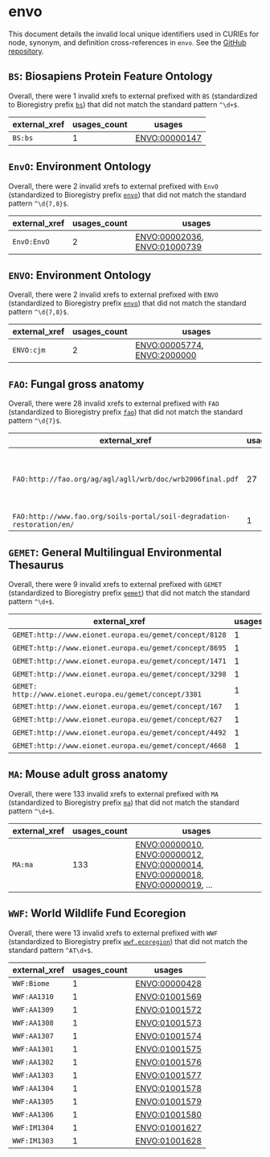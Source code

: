 # envo

This document details the invalid local unique identifiers used in CURIEs
for node, synonym, and definition cross-references in `envo`. See the [GitHub repository](https://github.com/EnvironmentOntology/envo).


## `BS`: Biosapiens Protein Feature Ontology

Overall, there were 1 invalid
xrefs to external prefixed with `BS` (standardized to Bioregistry
prefix [`bs`](https://bioregistry.io/bs)) that
did not match the standard pattern `^\d+$`.

| external_xref   |   usages_count | usages                                                        |
|-----------------|----------------|---------------------------------------------------------------|
| `BS:bs`         |              1 | [ENVO:00000147](http://purl.obolibrary.org/obo/ENVO_00000147) |

## `EnvO`: Environment Ontology

Overall, there were 2 invalid
xrefs to external prefixed with `EnvO` (standardized to Bioregistry
prefix [`envo`](https://bioregistry.io/envo)) that
did not match the standard pattern `^\d{7,8}$`.

| external_xref   |   usages_count | usages                                                                                                                       |
|-----------------|----------------|------------------------------------------------------------------------------------------------------------------------------|
| `EnvO:EnvO`     |              2 | [ENVO:00002036](http://purl.obolibrary.org/obo/ENVO_00002036), [ENVO:01000739](http://purl.obolibrary.org/obo/ENVO_01000739) |

## `ENVO`: Environment Ontology

Overall, there were 2 invalid
xrefs to external prefixed with `ENVO` (standardized to Bioregistry
prefix [`envo`](https://bioregistry.io/envo)) that
did not match the standard pattern `^\d{7,8}$`.

| external_xref   |   usages_count | usages                                                                                                                     |
|-----------------|----------------|----------------------------------------------------------------------------------------------------------------------------|
| `ENVO:cjm`      |              2 | [ENVO:00005774](http://purl.obolibrary.org/obo/ENVO_00005774), [ENVO:2000000](http://purl.obolibrary.org/obo/ENVO_2000000) |

## `FAO`: Fungal gross anatomy

Overall, there were 28 invalid
xrefs to external prefixed with `FAO` (standardized to Bioregistry
prefix [`fao`](https://bioregistry.io/fao)) that
did not match the standard pattern `^\d{7}$`.

| external_xref                                                          |   usages_count | usages                                                                                                                                                                                                                                                                                                                         |
|------------------------------------------------------------------------|----------------|--------------------------------------------------------------------------------------------------------------------------------------------------------------------------------------------------------------------------------------------------------------------------------------------------------------------------------|
| `FAO:http://fao.org/ag/agl/agll/wrb/doc/wrb2006final.pdf`              |             27 | [ENVO:00002229](http://purl.obolibrary.org/obo/ENVO_00002229), [ENVO:00002231](http://purl.obolibrary.org/obo/ENVO_00002231), [ENVO:00002233](http://purl.obolibrary.org/obo/ENVO_00002233), [ENVO:00002234](http://purl.obolibrary.org/obo/ENVO_00002234), [ENVO:00002235](http://purl.obolibrary.org/obo/ENVO_00002235), ... |
| `FAO:http://www.fao.org/soils-portal/soil-degradation-restoration/en/` |              1 | [ENVO:01000705](http://purl.obolibrary.org/obo/ENVO_01000705)                                                                                                                                                                                                                                                                  |

## `GEMET`: General Multilingual Environmental Thesaurus

Overall, there were 9 invalid
xrefs to external prefixed with `GEMET` (standardized to Bioregistry
prefix [`gemet`](https://bioregistry.io/gemet)) that
did not match the standard pattern `^\d+$`.

| external_xref                                           |   usages_count | usages                                                        |
|---------------------------------------------------------|----------------|---------------------------------------------------------------|
| `GEMET:http://www.eionet.europa.eu/gemet/concept/8128`  |              1 | [ENVO:01000538](http://purl.obolibrary.org/obo/ENVO_01000538) |
| `GEMET:http://www.eionet.europa.eu/gemet/concept/8695`  |              1 | [ENVO:01000540](http://purl.obolibrary.org/obo/ENVO_01000540) |
| `GEMET:http://www.eionet.europa.eu/gemet/concept/1471`  |              1 | [ENVO:01000629](http://purl.obolibrary.org/obo/ENVO_01000629) |
| `GEMET:http://www.eionet.europa.eu/gemet/concept/3298`  |              1 | [ENVO:01000710](http://purl.obolibrary.org/obo/ENVO_01000710) |
| `GEMET: http://www.eionet.europa.eu/gemet/concept/3301` |              1 | [ENVO:02500002](http://purl.obolibrary.org/obo/ENVO_02500002) |
| `GEMET:http://www.eionet.europa.eu/gemet/concept/167`   |              1 | [ENVO:02500011](http://purl.obolibrary.org/obo/ENVO_02500011) |
| `GEMET:http://www.eionet.europa.eu/gemet/concept/627`   |              1 | [ENVO:01000543](http://purl.obolibrary.org/obo/ENVO_01000543) |
| `GEMET:http://www.eionet.europa.eu/gemet/concept/4492`  |              1 | [ENVO:01000545](http://purl.obolibrary.org/obo/ENVO_01000545) |
| `GEMET:http://www.eionet.europa.eu/gemet/concept/4668`  |              1 | [ENVO:01000692](http://purl.obolibrary.org/obo/ENVO_01000692) |

## `MA`: Mouse adult gross anatomy

Overall, there were 133 invalid
xrefs to external prefixed with `MA` (standardized to Bioregistry
prefix [`ma`](https://bioregistry.io/ma)) that
did not match the standard pattern `^\d+$`.

| external_xref   |   usages_count | usages                                                                                                                                                                                                                                                                                                                         |
|-----------------|----------------|--------------------------------------------------------------------------------------------------------------------------------------------------------------------------------------------------------------------------------------------------------------------------------------------------------------------------------|
| `MA:ma`         |            133 | [ENVO:00000010](http://purl.obolibrary.org/obo/ENVO_00000010), [ENVO:00000012](http://purl.obolibrary.org/obo/ENVO_00000012), [ENVO:00000014](http://purl.obolibrary.org/obo/ENVO_00000014), [ENVO:00000018](http://purl.obolibrary.org/obo/ENVO_00000018), [ENVO:00000019](http://purl.obolibrary.org/obo/ENVO_00000019), ... |

## `WWF`: World Wildlife Fund Ecoregion

Overall, there were 13 invalid
xrefs to external prefixed with `WWF` (standardized to Bioregistry
prefix [`wwf.ecoregion`](https://bioregistry.io/wwf.ecoregion)) that
did not match the standard pattern `^AT\d+$`.

| external_xref   |   usages_count | usages                                                        |
|-----------------|----------------|---------------------------------------------------------------|
| `WWF:Biome`     |              1 | [ENVO:00000428](http://purl.obolibrary.org/obo/ENVO_00000428) |
| `WWF:AA1310`    |              1 | [ENVO:01001569](http://purl.obolibrary.org/obo/ENVO_01001569) |
| `WWF:AA1309`    |              1 | [ENVO:01001572](http://purl.obolibrary.org/obo/ENVO_01001572) |
| `WWF:AA1308`    |              1 | [ENVO:01001573](http://purl.obolibrary.org/obo/ENVO_01001573) |
| `WWF:AA1307`    |              1 | [ENVO:01001574](http://purl.obolibrary.org/obo/ENVO_01001574) |
| `WWF:AA1301`    |              1 | [ENVO:01001575](http://purl.obolibrary.org/obo/ENVO_01001575) |
| `WWF:AA1302`    |              1 | [ENVO:01001576](http://purl.obolibrary.org/obo/ENVO_01001576) |
| `WWF:AA1303`    |              1 | [ENVO:01001577](http://purl.obolibrary.org/obo/ENVO_01001577) |
| `WWF:AA1304`    |              1 | [ENVO:01001578](http://purl.obolibrary.org/obo/ENVO_01001578) |
| `WWF:AA1305`    |              1 | [ENVO:01001579](http://purl.obolibrary.org/obo/ENVO_01001579) |
| `WWF:AA1306`    |              1 | [ENVO:01001580](http://purl.obolibrary.org/obo/ENVO_01001580) |
| `WWF:IM1304`    |              1 | [ENVO:01001627](http://purl.obolibrary.org/obo/ENVO_01001627) |
| `WWF:IM1303`    |              1 | [ENVO:01001628](http://purl.obolibrary.org/obo/ENVO_01001628) |

